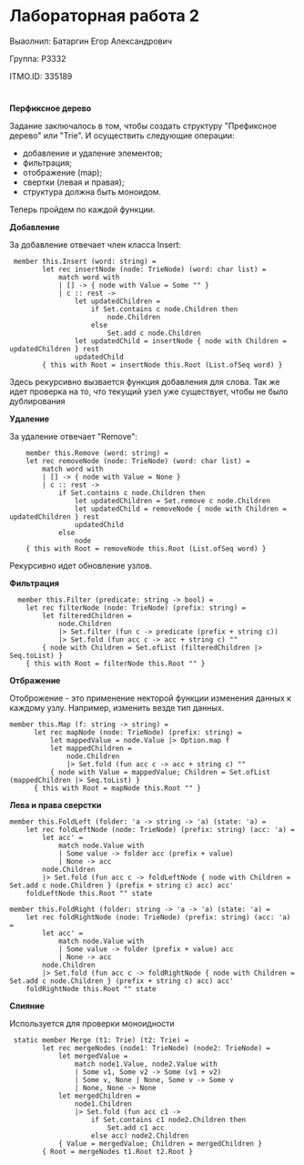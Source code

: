 # Лабораторная работа 2
Выаолнил: Батаргин Егор Александрович

Группа: P3332

ITMO.ID: 335189

#
**Перфиксное дерево**

Задание заключалось в том, чтобы создать структуру "Префиксное дерево" или "Trie". И осуществить следующие операции:

 - добавление и удаление элементов;
 - фильтрация;
 - отображение (map);
 - свертки (левая и правая);
 - структура должна быть моноидом.

Теперь пройдем по каждой функции.

**Добавление**

За добавление отвечает член класса Insert:

     member this.Insert (word: string) =
            let rec insertNode (node: TrieNode) (word: char list) =
                match word with
                | [] -> { node with Value = Some "" }
                | c :: rest ->
                    let updatedChildren = 
                        if Set.contains c node.Children then 
                            node.Children
                        else 
                            Set.add c node.Children
                    let updatedChild = insertNode { node with Children = updatedChildren } rest
                    updatedChild
            { this with Root = insertNode this.Root (List.ofSeq word) }
Здесь рекурсивно вызвается функция добавления для слова. Так же идет проверка на то, что текущий узел уже существует, чтобы не было дублирования

**Удаление**

За удаление отвечает "Remove":

        member this.Remove (word: string) =
        let rec removeNode (node: TrieNode) (word: char list) =
            match word with
            | [] -> { node with Value = None }
            | c :: rest ->
                if Set.contains c node.Children then
                    let updatedChildren = Set.remove c node.Children
                    let updatedChild = removeNode { node with Children = updatedChildren } rest
                    updatedChild
                else
                    node
        { this with Root = removeNode this.Root (List.ofSeq word) }
Рекурсивно идет обновление узлов.

**Фильтрация**

      member this.Filter (predicate: string -> bool) =
        let rec filterNode (node: TrieNode) (prefix: string) =
            let filteredChildren =
                node.Children
                |> Set.filter (fun c -> predicate (prefix + string c))
                |> Set.fold (fun acc c -> acc + string c) ""
            { node with Children = Set.ofList (filteredChildren |> Seq.toList) }
        { this with Root = filterNode this.Root "" }
**Отбражение**

Отоброжение - это применение некторой функции изменения данных к каждому узлу. Например, изменить везде тип данных.

    member this.Map (f: string -> string) =
          let rec mapNode (node: TrieNode) (prefix: string) =
              let mappedValue = node.Value |> Option.map f
              let mappedChildren = 
                  node.Children
                  |> Set.fold (fun acc c -> acc + string c) ""
              { node with Value = mappedValue; Children = Set.ofList (mappedChildren |> Seq.toList) }
          { this with Root = mapNode this.Root "" }

**Лева и права сверстки**

    member this.FoldLeft (folder: 'a -> string -> 'a) (state: 'a) =
        let rec foldLeftNode (node: TrieNode) (prefix: string) (acc: 'a) =
            let acc' = 
                match node.Value with
                | Some value -> folder acc (prefix + value)
                | None -> acc
            node.Children
            |> Set.fold (fun acc c -> foldLeftNode { node with Children = Set.add c node.Children } (prefix + string c) acc) acc'
        foldLeftNode this.Root "" state

    member this.FoldRight (folder: string -> 'a -> 'a) (state: 'a) =
        let rec foldRightNode (node: TrieNode) (prefix: string) (acc: 'a) =
            let acc' = 
                match node.Value with
                | Some value -> folder (prefix + value) acc
                | None -> acc
            node.Children
            |> Set.fold (fun acc c -> foldRightNode { node with Children = Set.add c node.Children } (prefix + string c) acc) acc'
        foldRightNode this.Root "" state
**Слияние**

Используется для проверки моноидности

     static member Merge (t1: Trie) (t2: Trie) =
            let rec mergeNodes (node1: TrieNode) (node2: TrieNode) =
                let mergedValue =
                    match node1.Value, node2.Value with
                    | Some v1, Some v2 -> Some (v1 + v2)
                    | Some v, None | None, Some v -> Some v
                    | None, None -> None
                let mergedChildren =
                    node1.Children
                    |> Set.fold (fun acc c1 -> 
                        if Set.contains c1 node2.Children then
                            Set.add c1 acc
                        else acc) node2.Children
                { Value = mergedValue; Children = mergedChildren }
            { Root = mergeNodes t1.Root t2.Root }
